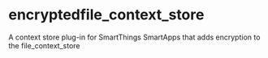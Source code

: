 # encryptedfile_context_store
A context store plug-in for SmartThings SmartApps that adds encryption to the file_context_store

